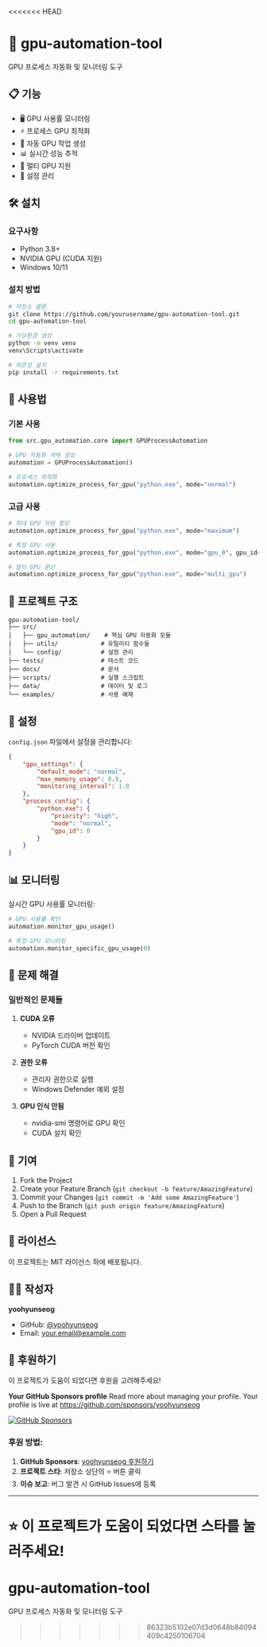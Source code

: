 <<<<<<< HEAD
# 🚀 gpu-automation-tool

GPU 프로세스 자동화 및 모니터링 도구

## 📋 기능

- 🖥️ GPU 사용률 모니터링
- ⚡ 프로세스 GPU 최적화  
- 🔄 자동 GPU 작업 생성
- 📊 실시간 성능 추적
- 🎯 멀티 GPU 지원
- 🔧 설정 관리

## 🛠️ 설치

### 요구사항
- Python 3.8+
- NVIDIA GPU (CUDA 지원)
- Windows 10/11

### 설치 방법

```bash
# 저장소 클론
git clone https://github.com/yourusername/gpu-automation-tool.git
cd gpu-automation-tool

# 가상환경 생성
python -m venv venv
venv\Scripts\activate

# 의존성 설치
pip install -r requirements.txt
```

## 🚀 사용법

### 기본 사용
```python
from src.gpu_automation.core import GPUProcessAutomation

# GPU 자동화 객체 생성
automation = GPUProcessAutomation()

# 프로세스 최적화
automation.optimize_process_for_gpu("python.exe", mode="normal")
```

### 고급 사용
```python
# 최대 GPU 자원 할당
automation.optimize_process_for_gpu("python.exe", mode="maximum")

# 특정 GPU 사용
automation.optimize_process_for_gpu("python.exe", mode="gpu_0", gpu_id=0)

# 멀티 GPU 분산
automation.optimize_process_for_gpu("python.exe", mode="multi_gpu")
```

## 📁 프로젝트 구조

```
gpu-automation-tool/
├── src/
│   ├── gpu_automation/    # 핵심 GPU 자동화 모듈
│   ├── utils/            # 유틸리티 함수들
│   └── config/           # 설정 관리
├── tests/                # 테스트 코드
├── docs/                 # 문서
├── scripts/              # 실행 스크립트
├── data/                 # 데이터 및 로그
└── examples/             # 사용 예제
```

## 🔧 설정

`config.json` 파일에서 설정을 관리합니다:

```json
{
    "gpu_settings": {
        "default_mode": "normal",
        "max_memory_usage": 0.9,
        "monitoring_interval": 1.0
    },
    "process_config": {
        "python.exe": {
            "priority": "high",
            "mode": "normal",
            "gpu_id": 0
        }
    }
}
```

## 📊 모니터링

실시간 GPU 사용률 모니터링:

```python
# GPU 사용률 확인
automation.monitor_gpu_usage()

# 특정 GPU 모니터링
automation.monitor_specific_gpu_usage(0)
```

## 🐛 문제 해결

### 일반적인 문제들

1. **CUDA 오류**
   - NVIDIA 드라이버 업데이트
   - PyTorch CUDA 버전 확인

2. **권한 오류**
   - 관리자 권한으로 실행
   - Windows Defender 예외 설정

3. **GPU 인식 안됨**
   - nvidia-smi 명령어로 GPU 확인
   - CUDA 설치 확인

## 🤝 기여

1. Fork the Project
2. Create your Feature Branch (`git checkout -b feature/AmazingFeature`)
3. Commit your Changes (`git commit -m 'Add some AmazingFeature'`)
4. Push to the Branch (`git push origin feature/AmazingFeature`)
5. Open a Pull Request

## 📄 라이선스

이 프로젝트는 MIT 라이선스 하에 배포됩니다.

## 👨‍💻 작성자

**yoohyunseog**

- GitHub: [@yoohyunseog](https://github.com/yoohyunseog)
- Email: your.email@example.com

## 💖 후원하기

이 프로젝트가 도움이 되었다면 후원을 고려해주세요! 

**Your GitHub Sponsors profile**
Read more about managing your profile.
Your profile is live at https://github.com/sponsors/yoohyunseog

[![GitHub Sponsors](https://img.shields.io/badge/GitHub%20Sponsors-%E2%9D%A4-red?style=for-the-badge&logo=github)](https://github.com/sponsors/yoohyunseog)

### 후원 방법:
1. **GitHub Sponsors**: [yoohyunseog 후원하기](https://github.com/sponsors/yoohyunseog)
2. **프로젝트 스타**: 저장소 상단의 ⭐ 버튼 클릭
3. **이슈 보고**: 버그 발견 시 GitHub Issues에 등록

---

⭐ 이 프로젝트가 도움이 되었다면 스타를 눌러주세요!
=======
# gpu-automation-tool
GPU 프로세스 자동화 및 모니터링 도구
>>>>>>> 86323b5102e07d3d0648b84094409c4250106704
